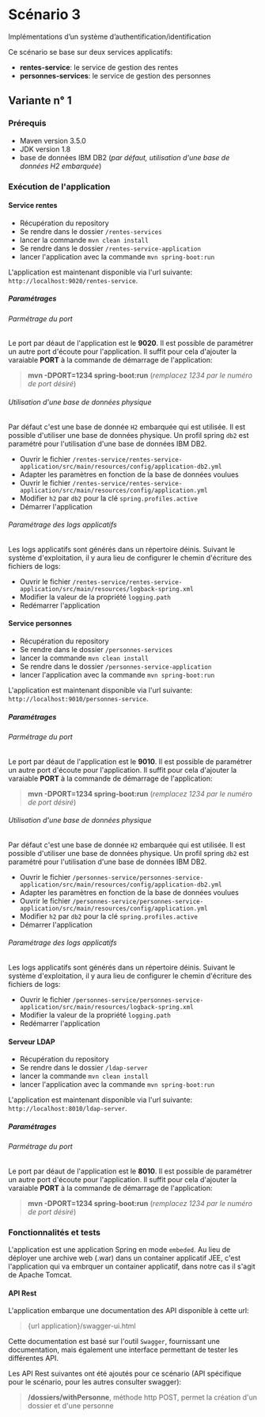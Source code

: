 
# Scénario 3
Implémentations d’un système d’authentification/identification

Ce scénario se base sur deux services applicatifs: 
* **rentes-service**: le service de gestion des rentes
* **personnes-services**: le service de gestion des personnes

## Variante n° 1
### Prérequis
* Maven version 3.5.0
* JDK version 1.8
* base de données IBM DB2 (*par défaut, utilisation d'une base de données H2 embarquée*)

### Exécution de l'application
#### Service rentes
* Récupération du repository
* Se rendre dans le dossier `/rentes-services`
* lancer la commande `mvn clean install`
* Se rendre dans le dossier `/rentes-service-application`
* lancer l'application avec la commande `mvn spring-boot:run`

L'application est maintenant disponible via l'url suivante: `http://localhost:9020/rentes-service`. 

##### Paramétrages
###### Parmétrage du port
Le port par déaut de l'application est le **9020**. Il est possible de paramétrer un autre port d'écoute pour l'application. Il suffit pour cela d'ajouter la varaiable **PORT** à la commande de démarrage de l'application:
> **mvn -DPORT=1234 spring-boot:run** (*remplacez 1234 par le numéro de port désiré*)

###### Utilisation d'une base de données physique
Par défaut c'est une base de donnée `H2` embarquée qui est utilisée. Il est possible d'utiliser une base de données physique. 
Un profil spring `db2` est paramétré pour l'utilisation d'une base de données IBM DB2. 

* Ouvrir le fichier `/rentes-service/rentes-service-application/src/main/resources/config/application-db2.yml`
* Adapter les paramètres en fonction de la base de données voulues
* Ouvrir le fichier `/rentes-service/rentes-service-application/src/main/resources/config/application.yml`
* Modifier `h2`  par `db2` pour la clé `spring.profiles.active`
* Démarrer l'application 

###### Paramétrage des logs applicatifs
Les logs applicatifs sont générés dans un répertoire déinis. Suivant le système d'exploitation, il y aura lieu de configurer le chemin d'écriture des fichiers de logs:

* Ouvrir le fichier `/rentes-service/rentes-service-application/src/main/resources/logback-spring.xml`
* Modifier la valeur de la propriété `logging.path`
* Redémarrer l'application

#### Service personnes
* Récupération du repository
* Se rendre dans le dossier `/personnes-services`
* lancer la commande `mvn clean install`
* Se rendre dans le dossier `/personnes-service-application`
* lancer l'application avec la commande `mvn spring-boot:run`

L'application est maintenant disponible via l'url suivante: `http://localhost:9010/personnes-service`. 

##### Paramétrages
###### Parmétrage du port
Le port par déaut de l'application est le **9010**. Il est possible de paramétrer un autre port d'écoute pour 
l'application. Il suffit pour cela d'ajouter la varaiable **PORT** à la commande de démarrage de l'application:
> **mvn -DPORT=1234 spring-boot:run** (*remplacez 1234 par le numéro de port désiré*)


###### Utilisation d'une base de données physique
Par défaut c'est une base de donnée `H2` embarquée qui est utilisée. Il est possible d'utiliser une base de données physique. 
Un profil spring `db2` est paramétré pour l'utilisation d'une base de données IBM DB2. 

* Ouvrir le fichier `/personnes-service/personnes-service-application/src/main/resources/config/application-db2.yml`
* Adapter les paramètres en fonction de la base de données voulues
* Ouvrir le fichier `/personnes-service/personnes-service-application/src/main/resources/config/application.yml`
* Modifier `h2`  par `db2` pour la clé `spring.profiles.active`
* Démarrer l'application 

###### Paramétrage des logs applicatifs
Les logs applicatifs sont générés dans un répertoire déinis. Suivant le système d'exploitation, il y aura lieu de configurer le chemin d'écriture des fichiers de logs:

* Ouvrir le fichier `/personnes-service/personnes-service-application/src/main/resources/logback-spring.xml`
* Modifier la valeur de la propriété `logging.path`
* Redémarrer l'application

#### Serveur LDAP
* Récupération du repository
* Se rendre dans le dossier `/ldap-server`
* lancer la commande `mvn clean install`
* lancer l'application avec la commande `mvn spring-boot:run`

L'application est maintenant disponible via l'url suivante: `http://localhost:8010/ldap-server`. 

##### Paramétrages
###### Parmétrage du port
Le port par déaut de l'application est le **8010**. Il est possible de paramétrer un autre port d'écoute pour 
l'application. Il suffit pour cela d'ajouter la varaiable **PORT** à la commande de démarrage de l'application:
> **mvn -DPORT=1234 spring-boot:run** (*remplacez 1234 par le numéro de port désiré*)

### Fonctionnalités et tests
L'application est une application Spring en mode `embeded`. Au lieu de déployer une archive web (.war) dans un container applicatif JEE, c'est l'application qui va embrquer un container applicatif, dans notre cas il s'agit de Apache Tomcat.

#### API Rest
L'application embarque une documentation des API disponible à cette url:
> {url application}/swagger-ui.html

Cette documentation est basé sur l'outil `Swagger`, fournissant une documentation, mais également une interface permettant de tester les différentes API.

Les API Rest suivantes ont été ajoutés pour ce scénario (API spécifique pour le scénario, pour les autres consulter 
swagger):  

> **/dossiers/withPersonne**, méthode http POST, permet la création d'un dossier et d'une personne

